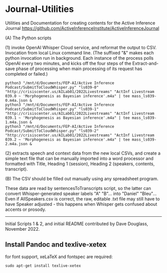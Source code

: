# Journal-Utilities
Utilities and Documentation for creating contents for the Active Inference Journal
https://github.com/ActiveInferenceInstitute/ActiveInferenceJournal

(A) The Python scripts

(1) invoke OpenAI Whisper Cloud service, and reformat the output to CSV.
Invocation from local Linux command line. (The suffixed "&" makes each python invocation run in background. Each instance of the process polls OpenAI every two minutes, and kicks off the four steps of the Extract-and-save phase of processing when main processing of its request has completed or failed.)  
```
python3 "/mnt/d/Documents/FEP-AI/Active Inference Podcast/SubmitToCloudWhisper.py" "ls039-0" "http://crisiscenter.us/AILab01/2022Livestreams" "ActInf Livestream 039.0 ~ 'Morphogenesis as Bayesian inference'.m4a" | tee mass_ls039-0.m4a.json &
python3 "/mnt/d/Documents/FEP-AI/Active Inference Podcast/SubmitToCloudWhisper.py" "ls039-1" "http://crisiscenter.us/AILab01/2022Livestreams" "ActInf Livestream 039.1 ~ 'Morphogenesis as Bayesian inference'.m4a" | tee mass_ls039-1.m4a.json &
python3 "/mnt/d/Documents/FEP-AI/Active Inference Podcast/SubmitToCloudWhisper.py" "ls039-2" "http://crisiscenter.us/AILab01/2022Livestreams" "ActInf Livestream 039.2 ~ 'Morphogenesis as Bayesian inference'.m4a" | tee mass_ls039-2.m4a.json &
```
(2) extracts speech and context data from the new local CSVs, and create a simple text file that can be manually imported into a word processor and formatted with Title, Heading 1 (session), Heading 2 (speakers, contents, transcript).


(B) The CSV should be filled out manually using any spreadsheet program.

These data are read by sentencesToTranscripts script, so the latter can convert Whisper-generated speaker labels "A" "B"... into "Daniel" "Bleu"...
Even if AllSpeakers.csv is correct, the raw, editable .txt file may still have to have Speaker adjusted - this happens when Whisper gets confused about accents or prosody.


--------

Initial Scripts 1 & 2, and initial README contributed by Dave Douglass, November 2022. 



## Install Pandoc and texlive-xetex

for font support, xeLaTeX and fontspec are required:

```
sudo apt-get install texlive-xetex
```


